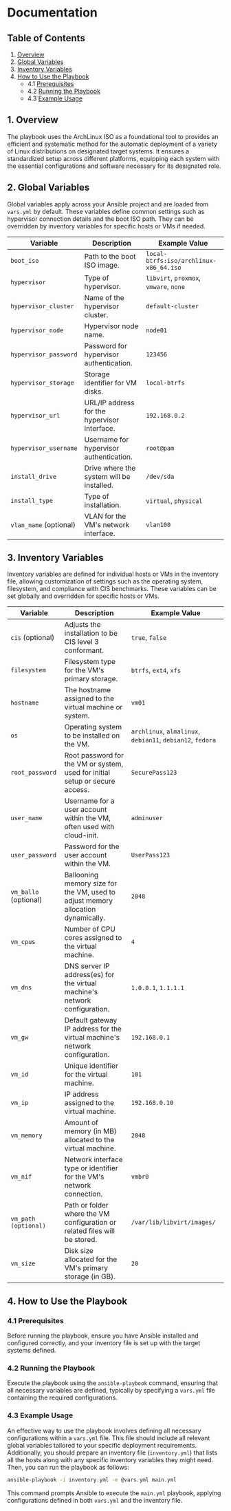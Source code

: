 # Documentation

## Table of Contents

1. [Overview](#1-overview)
2. [Global Variables](#2-global-variables)
3. [Inventory Variables](#3-inventory-variables)
4. [How to Use the Playbook](#4-how-to-use-the-playbook)
   - 4.1 [Prerequisites](#41-prerequisites)
   - 4.2 [Running the Playbook](#42-running-the-playbook)
   - 4.3 [Example Usage](#43-example-usage)

## 1. Overview

The playbook uses the ArchLinux ISO as a foundational tool to provides an efficient and systematic method for the automatic deployment of a variety of Linux distributions on designated target systems. It ensures a standardized setup across different platforms, equipping each system with the essential configurations and software necessary for its designated role.

## 2. Global Variables

Global variables apply across your Ansible project and are loaded from `vars.yml` by default. These variables define common settings such as hypervisor connection details and the boot ISO path. They can be overridden by inventory variables for specific hosts or VMs if needed.

| Variable              | Description                                                        | Example Value                           |
|-----------------------|--------------------------------------------------------------------|-----------------------------------------|
| `boot_iso`            | Path to the boot ISO image.                                        | `local-btrfs:iso/archlinux-x86_64.iso`  |
| `hypervisor`          | Type of hypervisor.                                                | `libvirt`, `proxmox`, `vmware`, `none`  |
| `hypervisor_cluster`  | Name of the hypervisor cluster.                                    | `default-cluster`                       |
| `hypervisor_node`     | Hypervisor node name.                                              | `node01`                                |
| `hypervisor_password` | Password for hypervisor authentication.                            | `123456`                                |
| `hypervisor_storage`  | Storage identifier for VM disks.                                   | `local-btrfs`                           |
| `hypervisor_url`      | URL/IP address for the hypervisor interface.                       | `192.168.0.2`                           |
| `hypervisor_username` | Username for hypervisor authentication.                            | `root@pam`                              |
| `install_drive`       | Drive where the system will be installed.                          | `/dev/sda`                              |
| `install_type`        | Type of installation.                                              | `virtual`, `physical`                   |
| `vlan_name` (optional)| VLAN for the VM's network interface.                               | `vlan100`                               |

## 3. Inventory Variables

Inventory variables are defined for individual hosts or VMs in the inventory file, allowing customization of settings such as the operating system, filesystem, and compliance with CIS benchmarks. These variables can be set globally and overridden for specific hosts or VMs.

| Variable                | Description                                                                       | Example Value                                      |
|-------------------------|-----------------------------------------------------------------------------------|----------------------------------------------------|
| `cis` (optional)        | Adjusts the installation to be CIS level 3 conformant.                            | `true`, `false`                                    |
| `filesystem`            | Filesystem type for the VM's primary storage.                                     | `btrfs`, `ext4`, `xfs`                             |
| `hostname`              | The hostname assigned to the virtual machine or system.                           | `vm01`                                             |
| `os`                    | Operating system to be installed on the VM.                                       | `archlinux`, `almalinux`, `debian11`, `debian12`, `fedora` |
| `root_password`         | Root password for the VM or system, used for initial setup or secure access.      | `SecurePass123`                                    |
| `user_name`             | Username for a user account within the VM, often used with cloud-init.            | `adminuser`                                        |
| `user_password`         | Password for the user account within the VM.                                      | `UserPass123`                                      |
| `vm_ballo` (optional)   | Ballooning memory size for the VM, used to adjust memory allocation dynamically.  | `2048`                                             |
| `vm_cpus`               | Number of CPU cores assigned to the virtual machine.                              | `4`                                                |
| `vm_dns`                | DNS server IP address(es) for the virtual machine's network configuration.        | `1.0.0.1`, `1.1.1.1`                               |
| `vm_gw`                 | Default gateway IP address for the virtual machine's network configuration.       | `192.168.0.1`                                      |
| `vm_id`                 | Unique identifier for the virtual machine.                                        | `101`                                              |
| `vm_ip`                 | IP address assigned to the virtual machine.                                       | `192.168.0.10`                                     |
| `vm_memory`             | Amount of memory (in MB) allocated to the virtual machine.                        | `2048`                                             |
| `vm_nif`                | Network interface type or identifier for the VM's network connection.             | `vmbr0`                                            |
| `vm_path (optional)`    | Path or folder where the VM configuration or related files will be stored.        | `/var/lib/libvirt/images/`                         |
| `vm_size`               | Disk size allocated for the VM's primary storage (in GB).                         | `20`                                               |

## 4. How to Use the Playbook

### 4.1 Prerequisites

Before running the playbook, ensure you have Ansible installed and configured correctly, and your inventory file is set up with the target systems defined.

### 4.2 Running the Playbook

Execute the playbook using the `ansible-playbook` command, ensuring that all necessary variables are defined, typically by specifying a `vars.yml` file containing the required configurations.

### 4.3 Example Usage

An effective way to use the playbook involves defining all necessary configurations within a `vars.yml` file. This file should include all relevant global variables tailored to your specific deployment requirements. Additionally, you should prepare an inventory file (`inventory.yml`) that lists all the hosts along with any specific inventory variables they might need. Then, you can run the playbook as follows:

```bash
ansible-playbook -i inventory.yml -e @vars.yml main.yml
```

This command prompts Ansible to execute the `main.yml` playbook, applying configurations defined in both `vars.yml` and the inventory file.